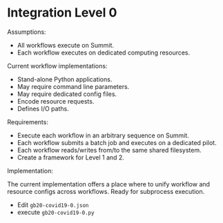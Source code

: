 # Integration Level 0

Assumptions:

* All workflows execute on Summit.
* Each workflow executes on dedicated computing resources.

Current workflow implementations:

* Stand-alone Python applications.
* May require command line parameters.
* May require dedicated config files.
* Encode resource requests.
* Defines I/O paths.

Requirements:

* Execute each workflow in an arbitrary sequence on Summit.
* Each workflow submits a batch job and executes on a dedicated pilot.
* Each workflow reads/writes from/to the same shared filesystem.
* Create a framework for Level 1 and 2.

Implementation:

The current implementation offers a place where to unify workflow and resource configs across workflows. Ready for subprocess execution.

* Edit `gb20-covid19-0.json`
* execute `gb20-covid19-0.py`